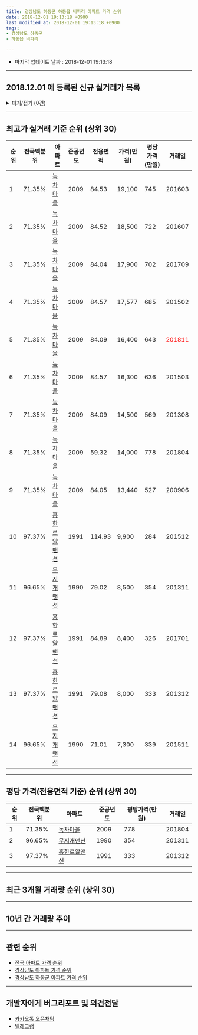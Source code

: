 ```yaml
---
title: 경상남도 하동군 하동읍 비파리 아파트 가격 순위
date: 2018-12-01 19:13:18 +0900
last_modified_at: 2018-12-01 19:13:18 +0900
tags:
- 경상남도 하동군
- 하동읍 비파리

---
```


* 마지막 업데이트 날짜 : 2018-12-01 19:13:18

---

## 2018.12.01 에 등록된 신규 실거래가 목록

<details>
<summary>펴기/접기 (0건)</summary>
<div markdown="1">

|아파트|전국백분위|준공년도|전용면적|가격(만원)|평당가격(만원)|거래일|
|---|---|---|---|---|---|---|
|없음|||||||


</div>
</details>

---

## 최고가 실거래 기준 순위 (상위 30)


|순위|전국백분위|아파트|준공년도|전용면적|가격(만원)|평당가격(만원)|거래일|
|---|---|---|---|---|---|---|---|
|1|71.35%|[녹차마을](https://search.naver.com/search.naver?query=%EA%B2%BD%EC%83%81%EB%82%A8%EB%8F%84+%ED%95%98%EB%8F%99%EA%B5%B0+%ED%95%98%EB%8F%99%EC%9D%8D+%EB%B9%84%ED%8C%8C%EB%A6%AC+%EB%85%B9%EC%B0%A8%EB%A7%88%EC%9D%84)|2009|84.53|19,100|745|201603|
|2|71.35%|[녹차마을](https://search.naver.com/search.naver?query=%EA%B2%BD%EC%83%81%EB%82%A8%EB%8F%84+%ED%95%98%EB%8F%99%EA%B5%B0+%ED%95%98%EB%8F%99%EC%9D%8D+%EB%B9%84%ED%8C%8C%EB%A6%AC+%EB%85%B9%EC%B0%A8%EB%A7%88%EC%9D%84)|2009|84.52|18,500|722|201607|
|3|71.35%|[녹차마을](https://search.naver.com/search.naver?query=%EA%B2%BD%EC%83%81%EB%82%A8%EB%8F%84+%ED%95%98%EB%8F%99%EA%B5%B0+%ED%95%98%EB%8F%99%EC%9D%8D+%EB%B9%84%ED%8C%8C%EB%A6%AC+%EB%85%B9%EC%B0%A8%EB%A7%88%EC%9D%84)|2009|84.04|17,900|702|201709|
|4|71.35%|[녹차마을](https://search.naver.com/search.naver?query=%EA%B2%BD%EC%83%81%EB%82%A8%EB%8F%84+%ED%95%98%EB%8F%99%EA%B5%B0+%ED%95%98%EB%8F%99%EC%9D%8D+%EB%B9%84%ED%8C%8C%EB%A6%AC+%EB%85%B9%EC%B0%A8%EB%A7%88%EC%9D%84)|2009|84.57|17,577|685|201502|
|5|71.35%|[녹차마을](https://search.naver.com/search.naver?query=%EA%B2%BD%EC%83%81%EB%82%A8%EB%8F%84+%ED%95%98%EB%8F%99%EA%B5%B0+%ED%95%98%EB%8F%99%EC%9D%8D+%EB%B9%84%ED%8C%8C%EB%A6%AC+%EB%85%B9%EC%B0%A8%EB%A7%88%EC%9D%84)|2009|84.09|16,400|643|<span style="color:red">201811</span>|
|6|71.35%|[녹차마을](https://search.naver.com/search.naver?query=%EA%B2%BD%EC%83%81%EB%82%A8%EB%8F%84+%ED%95%98%EB%8F%99%EA%B5%B0+%ED%95%98%EB%8F%99%EC%9D%8D+%EB%B9%84%ED%8C%8C%EB%A6%AC+%EB%85%B9%EC%B0%A8%EB%A7%88%EC%9D%84)|2009|84.57|16,300|636|201503|
|7|71.35%|[녹차마을](https://search.naver.com/search.naver?query=%EA%B2%BD%EC%83%81%EB%82%A8%EB%8F%84+%ED%95%98%EB%8F%99%EA%B5%B0+%ED%95%98%EB%8F%99%EC%9D%8D+%EB%B9%84%ED%8C%8C%EB%A6%AC+%EB%85%B9%EC%B0%A8%EB%A7%88%EC%9D%84)|2009|84.09|14,500|569|201308|
|8|71.35%|[녹차마을](https://search.naver.com/search.naver?query=%EA%B2%BD%EC%83%81%EB%82%A8%EB%8F%84+%ED%95%98%EB%8F%99%EA%B5%B0+%ED%95%98%EB%8F%99%EC%9D%8D+%EB%B9%84%ED%8C%8C%EB%A6%AC+%EB%85%B9%EC%B0%A8%EB%A7%88%EC%9D%84)|2009|59.32|14,000|778|201804|
|9|71.35%|[녹차마을](https://search.naver.com/search.naver?query=%EA%B2%BD%EC%83%81%EB%82%A8%EB%8F%84+%ED%95%98%EB%8F%99%EA%B5%B0+%ED%95%98%EB%8F%99%EC%9D%8D+%EB%B9%84%ED%8C%8C%EB%A6%AC+%EB%85%B9%EC%B0%A8%EB%A7%88%EC%9D%84)|2009|84.05|13,440|527|200906|
|10|97.37%|[흥한로얄맨션](https://search.naver.com/search.naver?query=%EA%B2%BD%EC%83%81%EB%82%A8%EB%8F%84+%ED%95%98%EB%8F%99%EA%B5%B0+%ED%95%98%EB%8F%99%EC%9D%8D+%EB%B9%84%ED%8C%8C%EB%A6%AC+%ED%9D%A5%ED%95%9C%EB%A1%9C%EC%96%84%EB%A7%A8%EC%85%98)|1991|114.93|9,900|284|201512|
|11|96.65%|[무지개맨션](https://search.naver.com/search.naver?query=%EA%B2%BD%EC%83%81%EB%82%A8%EB%8F%84+%ED%95%98%EB%8F%99%EA%B5%B0+%ED%95%98%EB%8F%99%EC%9D%8D+%EB%B9%84%ED%8C%8C%EB%A6%AC+%EB%AC%B4%EC%A7%80%EA%B0%9C%EB%A7%A8%EC%85%98)|1990|79.02|8,500|354|201311|
|12|97.37%|[흥한로얄맨션](https://search.naver.com/search.naver?query=%EA%B2%BD%EC%83%81%EB%82%A8%EB%8F%84+%ED%95%98%EB%8F%99%EA%B5%B0+%ED%95%98%EB%8F%99%EC%9D%8D+%EB%B9%84%ED%8C%8C%EB%A6%AC+%ED%9D%A5%ED%95%9C%EB%A1%9C%EC%96%84%EB%A7%A8%EC%85%98)|1991|84.89|8,400|326|201701|
|13|97.37%|[흥한로얄맨션](https://search.naver.com/search.naver?query=%EA%B2%BD%EC%83%81%EB%82%A8%EB%8F%84+%ED%95%98%EB%8F%99%EA%B5%B0+%ED%95%98%EB%8F%99%EC%9D%8D+%EB%B9%84%ED%8C%8C%EB%A6%AC+%ED%9D%A5%ED%95%9C%EB%A1%9C%EC%96%84%EB%A7%A8%EC%85%98)|1991|79.08|8,000|333|201312|
|14|96.65%|[무지개맨션](https://search.naver.com/search.naver?query=%EA%B2%BD%EC%83%81%EB%82%A8%EB%8F%84+%ED%95%98%EB%8F%99%EA%B5%B0+%ED%95%98%EB%8F%99%EC%9D%8D+%EB%B9%84%ED%8C%8C%EB%A6%AC+%EB%AC%B4%EC%A7%80%EA%B0%9C%EB%A7%A8%EC%85%98)|1990|71.01|7,300|339|201511|


---

## 평당 가격(전용면적 기준) 순위 (상위 30)


|순위|전국백분위|아파트|준공년도|평당가격(만원)|거래일|
|---|---|---|---|---|---|
|1|71.35%|[녹차마을](https://search.naver.com/search.naver?query=%EA%B2%BD%EC%83%81%EB%82%A8%EB%8F%84+%ED%95%98%EB%8F%99%EA%B5%B0+%ED%95%98%EB%8F%99%EC%9D%8D+%EB%B9%84%ED%8C%8C%EB%A6%AC+%EB%85%B9%EC%B0%A8%EB%A7%88%EC%9D%84)|2009|778|201804|
|2|96.65%|[무지개맨션](https://search.naver.com/search.naver?query=%EA%B2%BD%EC%83%81%EB%82%A8%EB%8F%84+%ED%95%98%EB%8F%99%EA%B5%B0+%ED%95%98%EB%8F%99%EC%9D%8D+%EB%B9%84%ED%8C%8C%EB%A6%AC+%EB%AC%B4%EC%A7%80%EA%B0%9C%EB%A7%A8%EC%85%98)|1990|354|201311|
|3|97.37%|[흥한로얄맨션](https://search.naver.com/search.naver?query=%EA%B2%BD%EC%83%81%EB%82%A8%EB%8F%84+%ED%95%98%EB%8F%99%EA%B5%B0+%ED%95%98%EB%8F%99%EC%9D%8D+%EB%B9%84%ED%8C%8C%EB%A6%AC+%ED%9D%A5%ED%95%9C%EB%A1%9C%EC%96%84%EB%A7%A8%EC%85%98)|1991|333|201312|


---

## 최근 3개월 거래량 순위 (상위 30)


<div style="width:100%;">
    <canvas id="deal_count_ranking" height="250"></canvas>
</div>


<script>
new Chart(document.getElementById("deal_count_ranking"), {
    type: 'horizontalBar',
    data: {
        labels: ['녹차마을'],
        datasets: [{
            label: '실거래 수',
            data: [1],
            borderColor: "rgba(255, 0, 128, 1)",
            backgroundColor: "rgba(255, 0, 128, 0.5)",
            fill: false,
        }]
    },
    options: {
        responsive: true,
        title: {
            display: true,
            text: '최근 3개월 거래량 순위'
        },
        tooltips: {
            mode: 'index',
            intersect: false,
            callbacks: {
                title: function(tooltipItems, data) {
                    return "실거래 수:";
                },
                label: function(tooltipItem, data) {
                    return data.labels[tooltipItem.index] + ": " + tooltipItem.xLabel;
                }
            }
        },
        hover: {
            mode: 'nearest',
            intersect: true
        },
        scales: {
            xAxes: [{
                display: true,
                scaleLabel: {
                    display: true,
                    labelString: '실거래 수'
                },
                ticks: {
                    suggestedMin: 0,
                }
            }],
            yAxes: [{
                display: true,
                ticks: {
                    autoSkip: false,
                    callback: function(value, index, values) {
                        if (value.length > 15)
                            return value.substr(0, 13) + "...";
                        else
                            return value;
                    }
                },
                scaleLabel: {
                    display: false,
                }
            }]
        }
    }
});

</script>


---

## 10년 간 거래량 추이


<div style="width:100%;">
    <canvas id="deal_progress" height="250"></canvas>
</div>

<script>
new Chart(document.getElementById("deal_progress"), {
    type: 'line',
    data: {
        labels: ['200812','200901','200902','200903','200904','200905','200906','200907','200908','200909','200910','200911','200912','201001','201002','201003','201004','201005','201006','201007','201008','201009','201010','201011','201012','201101','201102','201103','201104','201105','201106','201107','201108','201109','201110','201111','201112','201201','201202','201203','201204','201205','201206','201207','201208','201209','201210','201211','201212','201301','201302','201303','201304','201305','201306','201307','201308','201309','201310','201311','201312','201401','201402','201403','201404','201405','201406','201407','201408','201409','201410','201411','201412','201501','201502','201503','201504','201505','201506','201507','201508','201509','201510','201511','201512','201601','201602','201603','201604','201605','201606','201607','201608','201609','201610','201611','201612','201701','201702','201703','201704','201705','201706','201707','201708','201709','201710','201711','201712','201801','201802','201803','201804','201805','201806','201807','201808','201809','201810','201811','201812'],
        datasets: [{
            label: '실거래 수',
            pointRadius: 1,
            data: [0, 0, 0, 1, 1, 1, 21, 14, 5, 5, 1, 2, 2, 19, 5, 0, 1, 3, 6, 3, 3, 0, 3, 5, 3, 1, 2, 1, 1, 2, 1, 0, 2, 2, 3, 2, 1, 2, 0, 3, 1, 21, 6, 0, 3, 1, 2, 1, 2, 1, 0, 1, 0, 0, 0, 1, 3, 0, 1, 1, 2, 0, 1, 1, 0, 1, 0, 0, 1, 1, 1, 1, 1, 0, 2, 5, 0, 1, 1, 1, 1, 1, 3, 3, 2, 0, 1, 2, 3, 2, 1, 2, 0, 0, 1, 1, 0, 2, 1, 1, 0, 2, 1, 0, 2, 2, 1, 2, 0, 1, 1, 2, 1, 0, 0, 0, 0, 1, 0, 1, 0],
            borderColor: "rgba(255, 201, 14, 1)",
            backgroundColor: "rgba(255, 201, 14, 0.5)",
            fill: true,
        }]
    },
    options: {
        responsive: true,
        title: {
            display: true,
            text: '10년간 거래량 추이'
        },
        tooltips: {
            mode: 'index',
            intersect: false,
        },
        hover: {
            mode: 'nearest',
            intersect: true
        },
        scales: {
            xAxes: [{
                display: true,
                scaleLabel: {
                    display: true,
                    labelString: '년/월'
                }
            }],
            yAxes: [{
                display: true,
                ticks: {
                    suggestedMin: 0,
                },
                scaleLabel: {
                    display: true,
                    labelString: '실거래 수'
                }
            }]
        }
    }
});

</script>


---

## 관련 순위

- [전국 아파트 가격 순위](https://inasie.github.io/apt-ranking/전국)
- [경상남도 아파트 가격 순위](https://inasie.github.io/apt-ranking/경상남도)
- [경상남도 하동군 아파트 가격 순위](https://inasie.github.io/apt-ranking/경상남도-하동군)


---

## 개발자에게 버그리포트 및 의견전달

- [카카오톡 오픈채팅](https://open.kakao.com/o/gLJUAP4)
- [텔레그램](https://t.me/inasie)

